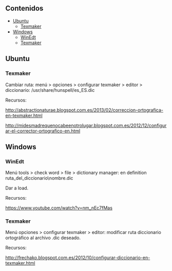 ## Contenidos

- [Ubuntu](#ubuntu)
  - [Texmaker](#texmaker)
- [Windows](#windows)
  - [WinEdt](#winedt)
  - [Texmaker](#texmaker)


## Ubuntu

### Texmaker

Cambiar ruta: menú > opciones > configurar texmaker > editor > diccionario: /usr/share/hunspell/es_ES.dic

Recursos:

<http://abstractionaturae.blogspot.com.es/2013/02/correccion-ortografica-en-texmaker.html>

<http://midesmadrequenocabeenotrolugar.blogspot.com.es/2012/12/configurar-el-corrector-ortografico-en.html>


## Windows

### WinEdt


Menú tools > check word > file > dictionary manager: en definition ruta_del_diccionario\nombre.dic

Dar a load.

Recursos:

<https://www.youtube.com/watch?v=nm_nEc7fMas>

### Texmaker

Menú opciones > configurar texmaker > editor: modificar ruta diccionario ortográfico al archivo .dic deseado.

Recursos:

<http://frechako.blogspot.com.es/2012/10/configurar-diccionario-en-texmaker.html>
